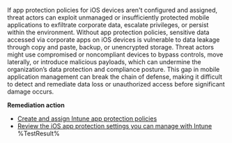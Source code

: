 If app protection policies for iOS devices aren't configured and assigned, threat actors can exploit unmanaged or insufficiently protected mobile applications to exfiltrate corporate data, escalate privileges, or persist within the environment. Without app protection policies, sensitive data accessed via corporate apps on iOS devices is vulnerable to data leakage through copy and paste, backup, or unencrypted storage. Threat actors might use compromised or noncompliant devices to bypass controls, move laterally, or introduce malicious payloads, which can undermine the organization’s data protection and compliance posture. This gap in mobile application management can break the chain of defense, making it difficult to detect and remediate data loss or unauthorized access before significant damage occurs.

**Remediation action**

- [Create and assign Intune app protection policies](https://learn.microsoft.com/intune/intune-service/apps/app-protection-policy?wt.mc_id=zerotrustrecommendations_automation_content_cnl_csasci)
- [Review the iOS app protection settings you can manage with Intune](https://learn.microsoft.com/intune/intune-service/apps/app-protection-policy-settings-ios?wt.mc_id=zerotrustrecommendations_automation_content_cnl_csasci)<!--- Results --->
%TestResult%

